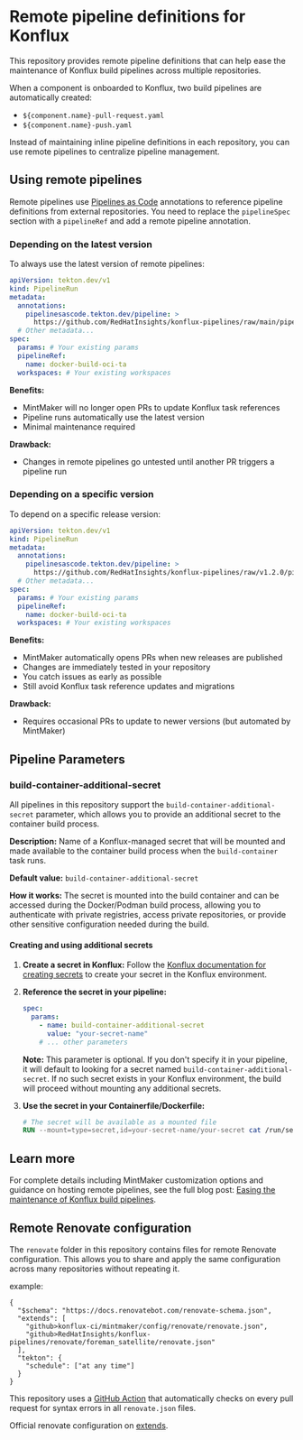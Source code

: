 # Remote pipeline definitions for Konflux

This repository provides remote pipeline definitions that can help ease the maintenance of Konflux build pipelines across multiple repositories.

When a component is onboarded to Konflux, two build pipelines are automatically created:
- `${component.name}-pull-request.yaml`
- `${component.name}-push.yaml`

Instead of maintaining inline pipeline definitions in each repository, you can use remote pipelines to centralize pipeline management.

## Using remote pipelines

Remote pipelines use [Pipelines as Code](https://pipelinesascode.com/docs/guide/resolver/#remote-pipeline-annotations) annotations to reference pipeline definitions from external repositories. You need to replace the `pipelineSpec` section with a `pipelineRef` and add a remote pipeline annotation.

### Depending on the latest version

To always use the latest version of remote pipelines:

```yaml
apiVersion: tekton.dev/v1
kind: PipelineRun
metadata:
  annotations:
    pipelinesascode.tekton.dev/pipeline: >
      https://github.com/RedHatInsights/konflux-pipelines/raw/main/pipelines/docker-build-oci-ta.yaml
  # Other metadata...
spec:
  params: # Your existing params
  pipelineRef:
    name: docker-build-oci-ta
  workspaces: # Your existing workspaces
```

**Benefits:**
- MintMaker will no longer open PRs to update Konflux task references
- Pipeline runs automatically use the latest version
- Minimal maintenance required

**Drawback:**
- Changes in remote pipelines go untested until another PR triggers a pipeline run

### Depending on a specific version

To depend on a specific release version:

```yaml
apiVersion: tekton.dev/v1
kind: PipelineRun
metadata:
  annotations:
    pipelinesascode.tekton.dev/pipeline: >
      https://github.com/RedHatInsights/konflux-pipelines/raw/v1.2.0/pipelines/docker-build-oci-ta.yaml
  # Other metadata...
spec:
  params: # Your existing params
  pipelineRef:
    name: docker-build-oci-ta
  workspaces: # Your existing workspaces
```

**Benefits:**
- MintMaker automatically opens PRs when new releases are published
- Changes are immediately tested in your repository
- You catch issues as early as possible
- Still avoid Konflux task reference updates and migrations

**Drawback:**
- Requires occasional PRs to update to newer versions (but automated by MintMaker)

## Pipeline Parameters

### build-container-additional-secret

All pipelines in this repository support the `build-container-additional-secret` parameter, which allows you to provide an additional secret to the container build process.

**Description:** Name of a Konflux-managed secret that will be mounted and made available to the container build process when the `build-container` task runs.

**Default value:** `build-container-additional-secret`

**How it works:** The secret is mounted into the build container and can be accessed during the Docker/Podman build process, allowing you to authenticate with private registries, access private repositories, or provide other sensitive configuration needed during the build.

#### Creating and using additional secrets

1. **Create a secret in Konflux:**
   Follow the [Konflux documentation for creating secrets](https://konflux-ci.dev/docs/building/creating-secrets/#referencing-secrets-in-a-containerfile) to create your secret in the Konflux environment.

2. **Reference the secret in your pipeline:**
   ```yaml
   spec:
     params:
       - name: build-container-additional-secret
         value: "your-secret-name"
       # ... other parameters
   ```

   **Note:** This parameter is optional. If you don't specify it in your pipeline, it will default to looking for a secret named `build-container-additional-secret`. If no such secret exists in your Konflux environment, the build will proceed without mounting any additional secrets.

3. **Use the secret in your Containerfile/Dockerfile:**
   ```dockerfile
   # The secret will be available as a mounted file
   RUN --mount=type=secret,id=your-secret-name/your-secret cat /run/secrets/your-secret-name/your-secret
   ```

## Learn more

For complete details including MintMaker customization options and guidance on hosting remote pipelines, see the full blog post: [Easing the maintenance of Konflux build pipelines](https://gwenneg.com/2025/04/11/konflux-remote-pipeline.html).

## Remote Renovate configuration

The `renovate` folder in this repository contains files for remote Renovate configuration.
This allows you to share and apply the same configuration across many repositories without repeating it.

example:
```
{
  "$schema": "https://docs.renovatebot.com/renovate-schema.json",
  "extends": [
    "github>konflux-ci/mintmaker/config/renovate/renovate.json",
    "github>RedHatInsights/konflux-pipelines/renovate/foreman_satellite/renovate.json"
  ],
  "tekton": {
    "schedule": ["at any time"]
  }
}
```

This repository uses a [GitHub Action](.github/workflows/renovate-mintmaker-config-validator.yaml) that automatically checks on every pull request for syntax errors in all `renovate.json` files.

Official renovate configuration on [extends](https://docs.renovatebot.com/configuration-options/#extends).
